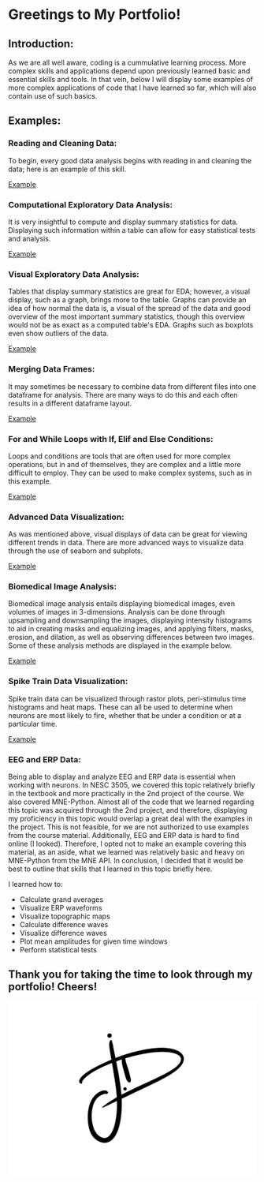 # Greetings to My Portfolio!

## Introduction:

As we are all well aware, coding is a cummulative learning process. More complex skills and applications depend upon previously learned basic and essential skills and tools. In that vein, below I will display some examples of more complex applications of code that I have learned so far, which will also contain use of such basics.

## Examples:

### Reading and Cleaning Data:

To begin, every good data analysis begins with reading in and cleaning the data; here is an example of this skill.

[Example](Reading-and-Cleaning-Data.md)

### Computational Exploratory Data Analysis:

It is very insightful to compute and display summary statistics for data. Displaying such information within a table can allow for easy statistical tests and analysis.

[Example](Computational-EDA.md)

### Visual Exploratory Data Analysis:

Tables that display summary statistics are great for EDA; however, a visual display, such as a graph, brings more to the table. Graphs can provide an idea of how normal the data is, a visual of the spread of the data and good overview of the most important summary statistics, though this overview would not be as exact as a computed table's EDA. Graphs such as boxplots even show outliers of the data. 

[Example](Visual-EDA.htm)

### Merging Data Frames:

It may sometimes be necessary to combine data from different files into one dataframe for analysis. There are many ways to do this and each often results in a different dataframe layout. 

[Example](Merging-Data-Frames.md)

### For and While Loops with If, Elif and Else Conditions:

Loops and conditions are tools that are often used for more complex operations, but in and of themselves, they are complex and a little more difficult to employ. They can be used to make complex systems, such as in this example.

[Example](For-and-While-Loop.htm)

### Advanced Data Visualization:

As was mentioned above, visual displays of data can be great for viewing different trends in data. There are more advanced ways to visualize data through the use of seaborn and subplots.

[Example](Advanced-Data-Visualization.htm)

### Biomedical Image Analysis:

Biomedical image analysis entails displaying biomedical images, even volumes of images in 3-dimensions. Analysis can be done through upsampling and downsampling the images, displaying intensity histograms to aid in creating masks and equalizing images, and applying filters, masks, erosion, and dilation, as well as observing differences between two images. Some of these analysis methods are displayed in the example below.

[Example](Biomedical-Image-Analysis.htm)

### Spike Train Data Visualization:

Spike train data can be visualized through rastor plots, peri-stimulus time histograms and heat maps. These can all be used to determine when neurons are most likely to fire, whether that be under a condition or at a particular time. 

[Example](Spike-Train-Data-Visualization.htm)

### EEG and ERP Data:

Being able to display and analyze EEG and ERP data is essential when working with neurons. In NESC 3505, we covered this topic relatively briefly in the textbook and more practically in the 2nd project of the course. We also covered MNE-Python. Almost all of the code that we learned regarding this topic was acquired through the 2nd project, and therefore, displaying my proficiency in this topic would overlap a great deal with the examples in the project. This is not feasible, for we are not authorized to use examples from the course material. Additionally, EEG and ERP data is hard to find online (I looked). Therefore, I opted not to make an example covering this material, as an aside, what we learned was relatively basic and heavy on MNE-Python from the MNE API. In conclusion, I decided that it would be best to outline that skills that I learned in this topic briefly here. 

I learned how to:
* Calculate grand averages
* Visualize ERP waveforms
* Visualize topographic maps
* Calculate difference waves
* Visualize difference waves
* Plot mean amplitudes for given time windows
* Perform statistical tests

## Thank you for taking the time to look through my portfolio! Cheers!

![](sig.jpg)
